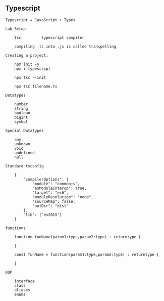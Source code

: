 Typescript
--------------------------------------------------------------------------------------------

    Typescript = JavaScript + Types

    Lab Setup

        tsc         typescript compiler

        compiling .ts into .js is called transpelling

    Creating a project:

        npm init -y
        npm i typescript

        npx tsc --init

        npx tsc filename.ts 

    Datatypes

        number
        string
        boolean
        bigint
        symbol

    Special Datatypes

        any
        unknown
        void
        undefined
        null

    Standard tsconfig

        {
            "compilerOptions": {
                "module": "commonjs",
                "esModuleInterop": true,
                "target": "es6",
                "moduleResolution": "node",
                "sourceMap": false,
                "outDir": "dist"
            },
            "lib": ["es2015"]
        }

    functions

        function funName(param1:type,param2:type) : returntype {

        }

        const funName = function(param1:type,param2:type) : returntype {

        }
        
    OOP

        interface
        class
        aliases
        enums


